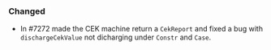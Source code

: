 ### Changed

- In #7272 made the CEK machine return a `CekReport` and fixed a bug with `dischargeCekValue` not dicharging under `Constr` and `Case`.
